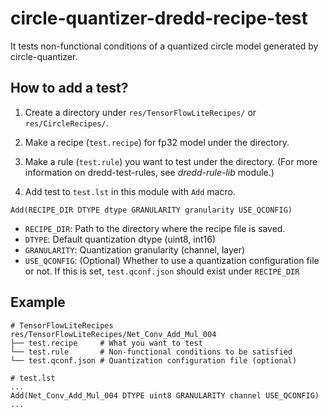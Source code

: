 # circle-quantizer-dredd-recipe-test

It tests non-functional conditions of a quantized circle model generated by circle-quantizer.

## How to add a test?

1. Create a directory under `res/TensorFlowLiteRecipes/` or `res/CircleRecipes/`.

2. Make a recipe (`test.recipe`) for fp32 model under the directory.

3. Make a rule (`test.rule`) you want to test under the directory. (For more information on dredd-test-rules, see _dredd-rule-lib_ module.)

4. Add test to `test.lst` in this module with `Add` macro.

```
Add(RECIPE_DIR DTYPE dtype GRANULARITY granularity USE_QCONFIG)
```

- `RECIPE_DIR`: Path to the directory where the recipe file is saved.
- `DTYPE`: Default quantization dtype (uint8, int16)
- `GRANULARITY`: Quantization granularity (channel, layer)
- `USE_QCONFIG`: (Optional) Whether to use a quantization configuration file or not. If this is set, `test.qconf.json` should exist under `RECIPE_DIR`

## Example

```
# TensorFlowLiteRecipes
res/TensorFlowLiteRecipes/Net_Conv_Add_Mul_004
├── test.recipe     # What you want to test
└── test.rule       # Non-functional conditions to be satisfied
└── test.qconf.json # Quantization configuration file (optional)

# test.lst
...
Add(Net_Conv_Add_Mul_004 DTYPE uint8 GRANULARITY channel USE_QCONFIG)
...
```
